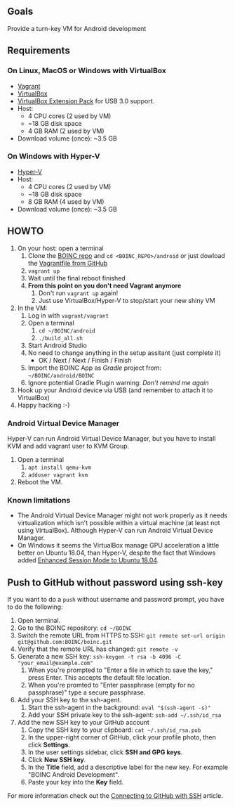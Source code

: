 ## Goals

Provide a turn-key VM for Android development

## Requirements

### On Linux, MacOS or Windows with VirtualBox
* [Vagrant](https://www.vagrantup.com/downloads.html)
* [VirtualBox](https://www.virtualbox.org/wiki/Downloads)
* [VirtualBox Extension Pack](https://www.virtualbox.org/wiki/Downloads) for USB 3.0 support.
* Host:
  * 4 CPU cores (2 used by VM)
  * ~18 GB disk space
  * 4 GB RAM (2 used by VM)
* Download volume (once): ~3.5 GB

### On Windows with Hyper-V
* [Hyper-V](https://docs.microsoft.com/en-us/virtualization/hyper-v-on-windows/quick-start/enable-hyper-v)
* Host:
  * 4 CPU cores (2 used by VM)
  * ~18 GB disk space
  * 8 GB RAM (4 used by VM)
* Download volume (once): ~3.5 GB

## HOWTO

1. On your host: open a terminal
   1. Clone the [BOINC repo](https://github.com/BOINC/boinc) and `cd <BOINC_REPO>/android` or just dowload the [Vagrantfile from GitHub](https://github.com/BOINC/boinc/blob/master/android/Vagrantfile)
   1. `vagrant up`
   1. Wait until the final reboot finished
   1. **From this point on you don't need Vagrant anymore**
      1. Don't run `vagrant up` again!
      1. Just use VirtualBox/Hyper-V to stop/start your new shiny VM
1. In the VM:
   1. Log in with `vagrant/vagrant`
   1. Open a terminal
      1. `cd ~/BOINC/android`
      1. `./build_all.sh`
   1. Start Android Studio
   1. No need to change anything in the setup assitant (just complete it)
      * OK / Next / Next / Finish / Finish
   1. Import the BOINC App as *Gradle* project from: `~/BOINC/android/BOINC`
   1. Ignore potential Gradle Plugin warning: *Don't remind me again*
1. Hook up your Android device via USB (and remember to attach it to VirtualBox)
1. Happy hacking :-)

### Android Virtual Device Manager
Hyper-V can run Android Virtual Device Manager, but you have to install KVM and add vagrant user to KVM Group.
1. Open a terminal
   1. `apt install qemu-kvm`
   1. `adduser vagrant kvm`
1. Reboot the VM.

### Known limitations

* The Android Virtual Device Manager might not work properly as it needs virtualization
  which isn't possible within a virtual machine (at least not using VirtualBox). Although Hyper-V can run Android Virtual Device Manager.
* On Windows it seems the VirtualBox manage GPU acceleration a little better on Ubuntu 18.04, than Hyper-V, despite the fact that Windows added [Enhanced Session Mode to Ubuntu 18.04](https://blogs.technet.microsoft.com/virtualization/2018/02/28/sneak-peek-taking-a-spin-with-enhanced-linux-vms/).

## Push to GitHub without password using ssh-key
If you want to do a `push` without username and password prompt, you have to do the following:
1. Open terminal.
1. Go to the BOINC repository: `cd ~/BOINC`
1. Switch the remote URL from HTTPS to SSH: `git remote set-url origin git@github.com:BOINC/boinc.git`
1. Verify that the remote URL has changed: `git remote -v`
1. Generate a new SSH key: `ssh-keygen -t rsa -b 4096 -C "your_email@example.com"`
   1. When you're prompted to "Enter a file in which to save the key," press Enter. This accepts the default file location.
   1. When you're promted to "Enter passphrase (empty for no passphrase)" type a secure passphrase.
1. Add your SSH key to the ssh-agent.
   1. Start the ssh-agent in the background: `eval "$(ssh-agent -s)"`
   1. Add your SSH private key to the ssh-agent: `ssh-add ~/.ssh/id_rsa`
1. Add the new SSH key to your GitHub account
   1. Copy the SSH key to your clipboard: `cat ~/.ssh/id_rsa.pub`
   1. In the upper-right corner of GitHub, click your profile photo, then click **Settings**.
   1. In the user settings sidebar, click **SSH and GPG keys**.
   1. Click **New SSH key**.
   1. In the **Title** field, add a descriptive label for the new key. For example "BOINC Android Development".
   1. Paste your key into the **Key** field.

For more information check out the [Connecting to GitHub with SSH](https://help.github.com/en/articles/connecting-to-github-with-ssh) article.
